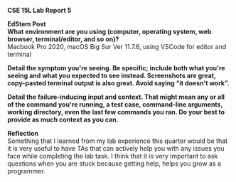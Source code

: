 **CSE 15L Lab Report 5**


**EdStem Post** <br />
**What environment are you using (computer, operating system, web browser, terminal/editor, and so on)?** <br />
Macbook Pro 2020, macOS Big Sur Ver 11.7.6, using VSCode for editor and terminal


**Detail the symptom you're seeing. Be specific; include both what you're seeing and what you expected to see instead. Screenshots are great, copy-pasted terminal output is also great. Avoid saying “it doesn't work”.** <br />



**Detail the failure-inducing input and context. That might mean any or all of the command you're running, a test case, command-line arguments, working directory, even the last few commands you ran. Do your best to provide as much context as you can.** <br /> 



**Reflection** <br />
Something that I learned from my lab experience this quarter would be that it is very useful 
to have TAs that can actively help you with any issues you face while completing the lab task. 
I think that it is very important to ask questions when you are stuck because getting help, helps 
you grow as a programmer.
